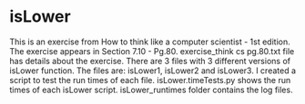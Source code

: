# isLower
This is an exercise from How to think like a computer scientist - 1st edition.
The exercise appears in Section 7.10 - Pg.80.
exercise_think cs pg.80.txt file has details about the exercise.
There are 3 files with 3 different versions of isLower function. 
The files are: isLower1, isLower2 and isLower3.
I created a script to test the run times of each file.
isLower.timeTests.py shows the run times of each isLower script.
isLower_runtimes folder contains the log files.
